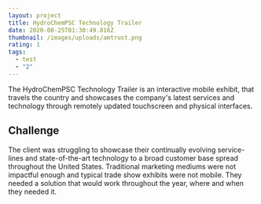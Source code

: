 ```yaml
---
layout: project
title: HydroChemPSC Technology Trailer
date: 2020-08-25T01:30:49.816Z
thumbnail: /images/uploads/amtrust.png
rating: 1
tags:
  - test
  - "2"
---
```

The HydroChemPSC Technology Trailer is an interactive mobile exhibit, that travels the country and showcases the company's latest services and technology through remotely updated touchscreen and physical interfaces.

## Challenge

The client was struggling to showcase their continually evolving service-lines and state-of-the-art technology to a broad customer base spread throughout the United States. Traditional marketing mediums were not impactful enough and typical trade show exhibits were not mobile. They needed a solution that would work throughout the year, where and when they needed it.